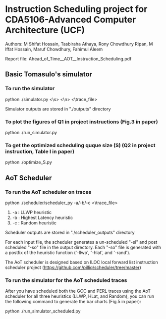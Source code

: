 # Instruction Scheduling project for CDA5106-Advanced Computer Architecture (UCF)

Authors: M Shifat Hossain, Tasbiraha Athaya, Rony Chowdhury Ripan, M Iffat Hossain, Maruf Chowdhury, Fahimul Aleem

Report file: Ahead_of_Time__AOT__Instruction_Scheduling.pdf


## Basic Tomasulo's simulator

### To run the simulator

python ./simulator.py \<\s> <\n> <\trace_file>

Simulator outputs are stored in "./outputs" directory

### To plot the figures of Q1 in project instructions (Fig.3 in paper)

python ./run_simulator.py

### To get the optimized scheduling quque size (S) (Q2 in project instruction, Table I in paper)

python ./optimize_S.py


## AoT Scheduler

### To run the AoT scheduler on traces

python ./scheduler/scheduler_py -a/-b/-c <\trace_file>

1. -a : LLWP heuristic
2. -b : Highest Latency heuristic
3. -c : Random heuristic

Scheduler outputs are stored in "./scheduler_outputs" directory

For each input file, the scheduler generates a un-scheduled "-si" and post scheduled "-so" file in the output directory. Each "-so" file is generated with a postfix of the heuristic function ('-llwp', '-hlat', and '-rand').

The AoT scheduler is designed based on ILOC local forward list instruction scheduler project (https://github.com/pilliq/scheduler/tree/master)

### To run the simulator for the AoT scheduled traces

After you have scheduled both the GCC and PERL traces using the AoT scheduler for all three heuristics (LLWP, HLat, and Random), you can run the following command to generate the bar charts (Fig.5 in paper):

python ./run_simulator_scheduled.py
